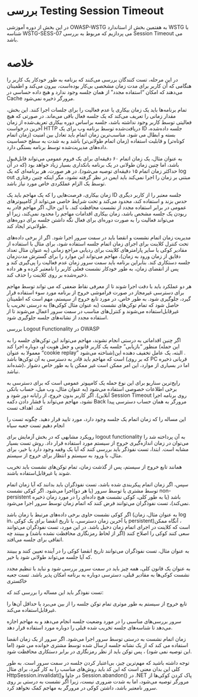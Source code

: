 # بررسی Testing Session Timeout

در این بخش از دوره آموزشی OWASP-WSTG به هفتمین بخش از استاندارد WSTG با شناسه WSTG-SESS-07 می پردازیم که مربوط به بررسی Session Timeout می باشد.

# خلاصه

در این مرحله، تست کنندگان بررسی می‌کنند که برنامه به طور خودکار یک کاربر را هنگامی که آن کاربر برای مدت زمان مشخصی بی‌کار بوده‌است، بیرون می‌کند و اطمینان می‌دهند که امکان “استفاده مجدد” از همان جلسه وجود ندارد و هیچ داده حساسی در Cache مرورگر ذخیره نمی‌شود.

تمام برنامه‌ها باید یک زمان بیکاری یا عدم فعالیت را برای جلسات اجرا کنند. این بخش، مقدار زمانی را تعریف می‌کند که یک جلسه فعال باقی می‌ماند. در صورتی که هیچ فعالیتی توسط کاربر وجود نداشته باشد، جلسه براساس دوره بیکاری تعریف‌شده از زمان آخرین درخواست HTTP دریافت‌شده توسط برنامه وب برای یک ID جلسه داده‌شده، بسته و ابطال می شود. مناسب‌ترین زمان اتمام باید تعادل بین امنیت (‏زمان اتمام کوتاه‌تر)‏ و قابلیت استفاده (‏زمان اتمام طولانی‌تر) ‏باشد و به شدت به سطح حساسیت داده‌های مدیریت‌شده توسط برنامه بستگی دارد.

به عنوان مثال، یک زمان اتمام ۶۰ دقیقه‌ای برای یک فروم عمومی می‌تواند قابل‌قبول باشد، اما چنین زمان طولانی در یک برنامه بانکداری بسیار زیاد خواهد بود (‏که در آن حداکثر زمان اتمام ۱۵ دقیقه‌ای توصیه می‌شود)‏. در هر صورت، هر برنامه‌ای که یک log out مبتنی بر زمان را اجرا نمی‌کند باید ایمن در نظر گرفته نشود، مگر اینکه چنین رفتاری توسط یک الزام عملکردی خاص مورد نیاز باشد.

زمان بیکاری، فرصت‌هایی را که یک مهاجم باید یک ID جلسه معتبر را از کاربر دیگری حدس بزند و استفاده کند، محدود می‌کند و تحت شرایط خاصی می‌تواند از کامپیوترهای عمومی در برابر استفاده مجدد از نشست محافظت کند. با این حال، اگر مهاجم قادر به ربودن یک جلسه مشخص باشد، زمان بیکاری اقدامات مهاجم را محدود نمی‌کند، زیرا او می‌تواند فعالیت را به صورت دوره‌ای برای فعال نگه داشتن جلسه برای دوره‌های طولانی‌تر ایجاد کند.

مدیریت زمان اتمام نشست و انقضا باید در سمت سرور اجرا شود. اگر از برخی داده‌های تحت کنترل کلاینت برای اجرای زمان اتمام جلسه استفاده شود، برای مثال با استفاده از مقادیر کوکی یا سایر پارامترهای کلاینت برای ردیابی مراجع زمانی (‏به عنوان مثال تعداد دقایق از زمان ورود به زمان)‏، مهاجم می‌تواند این موارد را برای گسترش مدت‌زمان جلسه دستکاری کند. بنابراین برنامه باید سمت سرور زمان عدم فعالیت را پی‌گیری کند و پس از انقضای زمان، به طور خودکار نشست فعلی کاربر را نامعتبر کرده و هر داده ذخیره‌شده بر روی کلاینت را حذف کند.

هر دو عملکرد باید با دقت اجرا شوند تا از معرفی نقاط ضعفی که می تواند توسط مهاجم برای دسترسی غیرمجاز در صورت فراموشی خروج از برنامه مورد سوء استفاده قرار گیرد، جلوگیری شود. به طور خاص، در مورد تابع خروج از سیستم، مهم است که اطمینان حاصل شود که تمام توکن‌های نشست (‏به عنوان مثال کوکی‌ها)‏ به درستی تخریب یا غیرقابل‌استفاده می‌شوند و کنترل‌های مناسب در سمت سرور اعمال می‌شوند تا از استفاده مجدد از نشانه‌های جلسه جلوگیری شود.

بررسی Logout Functionality در OWASP

اگر چنین اقداماتی به درستی انجام نشوند، مهاجم می‌تواند این توکن‌های جلسه را به منظور “بازیابی” جلسه یک کاربر قانونی و جعل هویت او، دوباره اجرا کند (‏این حمله معمولا به عنوان “cookie replay” شناخته می‌شود)‏. البته، یک عامل تخفیف دهنده این است که مهاجم باید قادر به دسترسی به آن توکن‌ها باشد (که بر روی PC قربانی ذخیره شده‌اند)، اما در بسیاری از موارد، این امر ممکن است غیر ممکن یا به طور خاص دشوار نباشد.

رایج‌ترین سناریو برای این نوع حمله یک کامپیوتر عمومی است که برای دسترسی به برخی اطلاعات خصوصی استفاده می‌شود (‏به عنوان مثال، وب میل، حساب بانکی آنلاین)‏. اگر کاربر بدون خروج، از رایانه دور شود و Session Timeout روی برنامه اجرا نشود، مهاجم می‌تواند با فشار دادن دکمه Back مرورگر به همان حساب دسترسی پیدا کند.
اهداف تست

این مساله را که زمان اتمام یک جلسه وجود دارد، مورد تایید قرار دهید.
چگونه تست را انجام دهیم
تست جعبه سیاه

رویکرد مشابهی که در بخش آزمایش برای logout functionality به آن پرداخته شد را می‌توان در زمان اندازه‌گیری خروج از سیستم مورد استفاده قرار داد. روش تست بسیار مشابه است. ابتدا، تست نفوذگر باید بررسی کنند که آیا یک وقفه وجود دارد یا خیر، برای مثال، با ورود به سیستم و انتظار برای خروج از سیستم.

همانند تابع خروج از سیستم، پس از گذشت زمان، تمام توکن‌های نشست باید تخریب شوند یا غیرقابل‌استفاده باشند.

سپس، اگر زمان اتمام پیکربندی شده باشد، تست نفوذگران باید بدانند که آیا زمان اتمام توسط مشتری یا توسط سرور (‏یا هر دو)‏اجرا می‌شود. اگر کوکی نشست non-persistent باشد (‏یا به طور کلی، کوکی نشست هیچ داده‌ای را در مورد زمان ذخیره نمی‌کند)‏، تست نفوذگران می‌توانند فرض کنند که اتمام زمان توسط سرور اجرا می‌شود.

اگر کوکی نشست حاوی برخی داده‌های مرتبط با زمان باشد (‏به عنوان مثال، زمان log in، یا آخرین زمان دسترسی، یا تاریخ انقضا برای یک کوکی persistent)‏، آنگاه ممکن است که کلاینت در اجرای اتمام زمان دخیل باشد. در این مورد، تست نفوذگران می‌توانند سعی کنند کوکی را اصلاح کنند (‏اگر از لحاظ رمزنگاری محافظت نشده باشد)‏ و ببینند چه اتفاقی برای جلسه می‌افتد.

به عنوان مثال، تست نفوذگران می‌توانند تاریخ انقضا کوکی را در آینده تعیین کنند و ببینند که آیا جلسه می‌تواند طولانی شود یا خیر.

به عنوان یک قانون کلی، همه چیز باید در سمت سرور بررسی شود و نباید با تنظیم مجدد نشست کوکی‌ها به مقادیر قبلی، دسترسی دوباره به برنامه امکان پذیر باشد.
تست جعبه خاکستری

تست نفوذگر باید این مساله را بررسی کند که:

تابع خروج از سیستم به طور موثری تمام توکن جلسه را از بین می‌برد یا حداقل آن‌ها را غیرقابل‌استفاده می‌کند.

سرور بررسی‌های مناسبی را در مورد وضعیت جلسه انجام می‌دهد و به مهاجم اجازه می‌دهد تا شناسه‌های جلسه تخریب شده‌ قبلی را دوباره مورد استفاده قرار دهد.

زمان اتمام نشست به درستی توسط سرور اجرا می‌شود. اگر سرور از یک زمان انقضا استفاده می کند که از یک نشانه جلسه ارسال شده توسط مشتری خوانده می شود (اما این توصیه نمی شود) ، پس توکن باید از نظر رمزنگاری در برابر دستکاری محافظت شود.

توجه داشته باشید که مهم‌ترین چیز، بی‌اعتبار کردن جلسه در سمت سرور است. به طور کلی این بدان معنی است که این کد باید روش‌های مناسب را به کار گیرد، برای مثال HttpSession.invalidat()در جاوا و Session.abandon() در .NET
پاک کردن کوکی‌ها از مرورگر توصیه می‌شود، اما به شدت ضروری نیست، زیرا اگر نشست به درستی بر روی سرور نامعتبر باشد، داشتن کوکی در مرورگر به مهاجم کمک نخواهد کرد.
